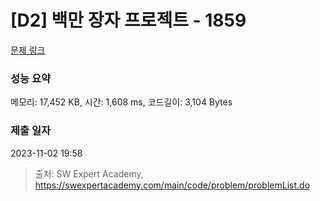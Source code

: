 # [D2] 백만 장자 프로젝트 - 1859 

[문제 링크](https://swexpertacademy.com/main/code/problem/problemDetail.do?contestProbId=AV5LrsUaDxcDFAXc) 

### 성능 요약

메모리: 17,452 KB, 시간: 1,608 ms, 코드길이: 3,104 Bytes

### 제출 일자

2023-11-02 19:58



> 출처: SW Expert Academy, https://swexpertacademy.com/main/code/problem/problemList.do